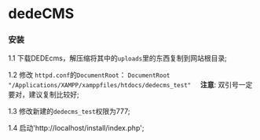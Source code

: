 # dedeCMS

### 安装

1.1 下载DEDEcms，解压缩将其中的`uploads`里的东西复制到网站根目录;

1.2 修改 `httpd.conf`的`DocumentRoot`： `DocumentRoot "/Applications/XAMPP/xamppfiles/htdocs/dedecms_test" `
    **注意**: 双引号一定要对，建议复制比较好;
    
1.3 修改新建的`dedecms_test`权限为777;

1.4 启动'http://localhost/install/index.php';
